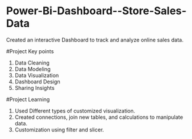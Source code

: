 # Power-Bi-Dashboard--Store-Sales-Data
Created an interactive Dashboard to track and analyze online sales data.

#Project Key points
1. Data Cleaning
2. Data Modeling
3. Data Visualization
4. Dashboard Design
5. Sharing Insights


#Project Learning
1. Used Different types of customized visualization.
2. Created connections, join new tables, and calculations to manipulate data.
3. Customization using filter and slicer.

